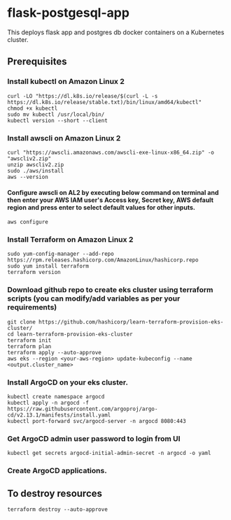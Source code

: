 # flask-postgesql-app
This deploys flask app and postgres db docker containers on a Kubernetes cluster.

## Prerequisites

### Install kubectl on Amazon Linux 2
```
curl -LO "https://dl.k8s.io/release/$(curl -L -s https://dl.k8s.io/release/stable.txt)/bin/linux/amd64/kubectl"
chmod +x kubectl
sudo mv kubectl /usr/local/bin/
kubectl version --short --client
```

### Install awscli on Amazon Linux 2
```
curl "https://awscli.amazonaws.com/awscli-exe-linux-x86_64.zip" -o "awscliv2.zip"
unzip awscliv2.zip
sudo ./aws/install
aws --version
```
#### Configure awscli on AL2 by executing below command on terminal and then enter your AWS IAM user's Access key, Secret key, AWS default region and press enter to select default values for other inputs.
```
aws configure
```

### Install Terraform on Amazon Linux 2
```
sudo yum-config-manager --add-repo https://rpm.releases.hashicorp.com/AmazonLinux/hashicorp.repo
sudo yum install terraform
terraform version
```

### Download github repo to create eks cluster using terraform scripts (you can modify/add variables as per your requirements)
```
git clone https://github.com/hashicorp/learn-terraform-provision-eks-cluster/
cd learn-terraform-provision-eks-cluster
terraform init
terraform plan
terraform apply --auto-approve
aws eks --region <your-aws-region> update-kubeconfig --name <output.cluster_name>
```

### Install ArgoCD on your eks cluster.
```
kubectl create namespace argocd
kubectl apply -n argocd -f https://raw.githubusercontent.com/argoproj/argo-cd/v2.13.1/manifests/install.yaml
kubectl port-forward svc/argocd-server -n argocd 8080:443
```

### Get ArgoCD admin user password to login from UI
```
kubectl get secrets argocd-initial-admin-secret -n argocd -o yaml
```

### Create ArgoCD applications.

## To destroy resources 
```
terraform destroy --auto-approve
```